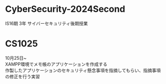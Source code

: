 # CyberSecurity-2024Second
IS16期 3年 サイバーセキュリティ後期授業

# CS1025
10月25日~  
XAMPP環境でメモ帳のアプリケーションを作成する  
作製したアプリケーションのセキュリティ懸念事項を指摘してもらい、指摘事項の修正を行う実習  
